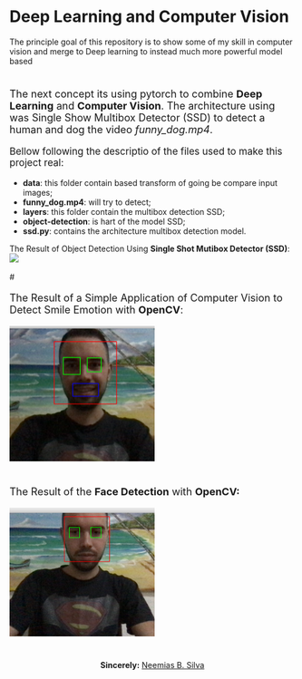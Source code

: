 # Deep Learning and Computer Vision

The principle goal of this repository is to show some of my skill in computer vision and merge to Deep learning to instead much more powerful model based

#

<p style="font-size:18px">  The next concept its using pytorch to combine <b>Deep Learning</b> and <b>Computer Vision</b>. The architecture using was Single Show Multibox Detector (SSD) to detect a human and dog the video <i>funny_dog.mp4</i>.</p>

<p style="font-size:17px">Bellow following the descriptio of the files used to make this project real:
<ul>
    <li> <b>data</b>: this folder contain based transform of going be compare input images;
    <li> <b>funny_dog.mp4</b>: will try to detect;
    <li> <b>layers</b>: this folder contain the multibox detection SSD;
    <li> <b>object-detection</b>: is hart of the model SSD;
    <li> <b>ssd.py</b>: contains the architecture multibox detection model.
</ul>
The Result of Object Detection Using <b>Single Shot Mutibox Detector (SSD)</b>:
<img src='result-detect-dog.png' width="256">
</p>
#

<p style="font-size:18px"> The Result of a Simple Application of Computer Vision to Detect Smile Emotion with <b>OpenCV</b>:</p>

<img src="smile.png" width="256">


#

<p style="font-size:18px">The Result of the <b>Face Detection</b> with <b>OpenCV:</b> 
</p>

<img src="face-eye.png" width="256">



# 

<p align="center"><b>Sincerely:</b> <a href="https://github.com/neemiasbsilva">Neemias B. Silva</a></p>